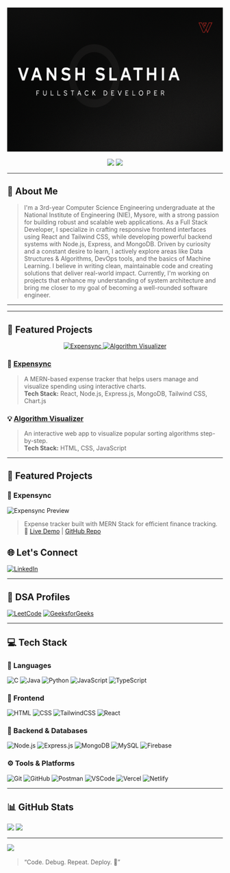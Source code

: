 <p align="center">
  <img src="https://github.com/vanshslathia/vanshslathia/blob/main/ChatGPT%20Image%20Nov%201%2C%202025%2C%2006_23_05%20PM.png" width="900" alt="Vansh Slathia Banner" />
</p>
<p align="center">
  <img src="https://img.shields.io/badge/GitHub-Pro-blueviolet?style=for-the-badge&logo=github" />
  <img src="https://img.shields.io/badge/Currently_Building-MarketVerse-orange?style=for-the-badge&logo=producthunt" />
</p>

---

## 👋 About Me 
> I'm a 3rd-year Computer Science Engineering undergraduate at the National Institute of Engineering (NIE), Mysore, with a strong passion for building robust and scalable web applications. As a Full Stack Developer, I specialize in crafting responsive frontend interfaces using React and Tailwind CSS, while developing powerful backend systems with Node.js, Express, and MongoDB.
Driven by curiosity and a constant desire to learn, I actively explore areas like Data Structures & Algorithms, DevOps tools, and the basics of Machine Learning. I believe in writing clean, maintainable code and creating solutions that deliver real-world impact.
Currently, I'm working on projects that enhance my understanding of system architecture and bring me closer to my goal of becoming a well-rounded software engineer.

---

---

## 🚀 Featured Projects

<p align="center">
  <a href="https://expensync.vercel.app/">
    <img src="https://img.shields.io/badge/Expensync-Expense_Tracker-blue?style=for-the-badge&logo=vercel&logoColor=white" alt="Expensync" />
  </a>
  <a href="https://github.com/vanshslathia/sorting-visualizer">
    <img src="https://img.shields.io/badge/AlgoVisualizer-Sorting_Visualizer-green?style=for-the-badge&logo=javascript&logoColor=white" alt="Algorithm Visualizer" />
  </a>
</p>

### 🧾 [Expensync](https://expensync.vercel.app/)
> A MERN-based expense tracker that helps users manage and visualize spending using interactive charts.  
**Tech Stack:** React, Node.js, Express.js, MongoDB, Tailwind CSS, Chart.js  

### 💡 [Algorithm Visualizer](https://github.com/vanshslathia/sorting-visualizer)
> An interactive web app to visualize popular sorting algorithms step-by-step.  
**Tech Stack:** HTML, CSS, JavaScript  

---

## 🚀 Featured Projects

### 🧾 Expensync
![Expensync Preview](https://github.com/vanshslathia/Expensync/blob/main/preview.png)
> Expense tracker built with MERN Stack for efficient finance tracking.
🔗 [Live Demo](https://expense-visiualizer.vercel.app/) | [GitHub Repo](https://github.com/vanshslathia/EXPENSE_VISIUALIZER)



## 🌐 Let's Connect

[![LinkedIn](https://img.shields.io/badge/LinkedIn-%230077B5.svg?style=for-the-badge&logo=linkedin&logoColor=white)](https://www.linkedin.com/in/vansh-slathia/)  

---

## 📘 DSA Profiles

[![LeetCode](https://img.shields.io/badge/LeetCode-Profile-FFA116?style=for-the-badge&logo=leetcode)](https://leetcode.com/u/slathia2005/)  [![GeeksforGeeks](https://img.shields.io/badge/GeeksforGeeks-Profile-0F9D58?style=for-the-badge&logo=geeksforgeeks)](https://www.geeksforgeeks.org/user/vanshslatiao0/)  

---

## 💻 Tech Stack

### 🧠 Languages
![C](https://img.shields.io/badge/C-%2300599C.svg?style=for-the-badge&logo=c&logoColor=white)
![Java](https://img.shields.io/badge/Java-%23ED8B00.svg?style=for-the-badge&logo=java&logoColor=white)
![Python](https://img.shields.io/badge/Python-%233776AB.svg?style=for-the-badge&logo=python&logoColor=white)
![JavaScript](https://img.shields.io/badge/JavaScript-F7DF1E.svg?style=for-the-badge&logo=javascript&logoColor=black)
![TypeScript](https://img.shields.io/badge/TypeScript-%23007ACC.svg?style=for-the-badge&logo=typescript&logoColor=white)

### 🎨 Frontend
![HTML](https://img.shields.io/badge/HTML5-%23E34F26.svg?style=for-the-badge&logo=html5&logoColor=white)
![CSS](https://img.shields.io/badge/CSS3-%231572B6.svg?style=for-the-badge&logo=css3&logoColor=white)
![TailwindCSS](https://img.shields.io/badge/TailwindCSS-38B2AC?style=for-the-badge&logo=tailwind-css&logoColor=white)
![React](https://img.shields.io/badge/React-%2320232a.svg?style=for-the-badge&logo=react&logoColor=%2361DAFB)

### 🔧 Backend & Databases
![Node.js](https://img.shields.io/badge/Node.js-339933?style=for-the-badge&logo=nodedotjs&logoColor=white)
![Express.js](https://img.shields.io/badge/Express.js-%23404d59.svg?style=for-the-badge&logo=express&logoColor=white)
![MongoDB](https://img.shields.io/badge/MongoDB-%2347A248.svg?style=for-the-badge&logo=mongodb&logoColor=white)
![MySQL](https://img.shields.io/badge/MySQL-%2300f.svg?style=for-the-badge&logo=mysql&logoColor=white)
![Firebase](https://img.shields.io/badge/Firebase-ffca28?style=for-the-badge&logo=firebase&logoColor=black)

### ⚙️ Tools & Platforms
![Git](https://img.shields.io/badge/Git-%23F05033.svg?style=for-the-badge&logo=git&logoColor=white)
![GitHub](https://img.shields.io/badge/GitHub-%23121011.svg?style=for-the-badge&logo=github&logoColor=white)
![Postman](https://img.shields.io/badge/Postman-FF6C37?style=for-the-badge&logo=postman&logoColor=white)
![VSCode](https://img.shields.io/badge/VSCode-0078D7?style=for-the-badge&logo=visual-studio-code&logoColor=white)
![Vercel](https://img.shields.io/badge/Vercel-%23000000.svg?style=for-the-badge&logo=vercel&logoColor=white)
![Netlify](https://img.shields.io/badge/Netlify-%2300C7B7.svg?style=for-the-badge&logo=netlify&logoColor=white)

---

## 📊 GitHub Stats

![](https://github-readme-stats.vercel.app/api?username=vanshslathia&theme=tokyonight&show_icons=true&hide_border=false&include_all_commits=true&count_private=true)  ![](https://github-readme-stats.vercel.app/api/top-langs/?username=VanshSlathia&layout=compact&theme=radical&hide_border=false)

---

[![](https://visitcount.itsvg.in/api?id=VanshSlathia&icon=0&color=0)](https://visitcount.itsvg.in)


> “Code. Debug. Repeat. Deploy. 🚀”  
<!-- Crafted with ❤️ by Jitesh Bhakat -->
